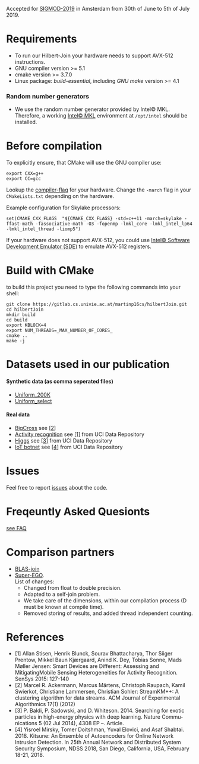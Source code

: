 Accepted for [SIGMOD-2019](http://sigmod2019.org/sigmodcfp) in Amsterdam from 30th of June to 5th of July 2019.

# Requirements

- To run our Hilbert-Join your hardware needs to support AVX-512 instructions.
- GNU compiler version >= 5.1
- cmake version >= 3.7.0
- Linux package: *build-essential*, including *GNU make* version >= 4.1 

### Random number generators
- We use the random number generator provided by Intel&copy; MKL. Therefore, a working [Intel&copy; MKL](https://software.intel.com/en-us/mkl) environment at `/opt/intel` should be installed.


# Before compilation

To explicitly ensure, that CMake will use the GNU compiler use:

```{bash, engine='sh'}
export CXX=g++
export CC=gcc
```

Lookup the [compiler-flag](https://gcc.gnu.org/onlinedocs/gcc/x86-Options.html) for your hardware. Change the `-march` flag in your `CMakeLists.txt` depending on the hardware.

Example configuration for Skylake processors:
```{bash, engine='sh'}
set(CMAKE_CXX_FLAGS  "${CMAKE_CXX_FLAGS} -std=c++11 -march=skylake -ffast-math -fassociative-math -O3 -fopenmp -lmkl_core -lmkl_intel_lp64 -lmkl_intel_thread -liomp5")
```

If your hardware does not support AVX-512, you could use [Intel&copy; Software Development Emulator (SDE)](https://software.intel.com/en-us/articles/intel-software-development-emulator) to emulate AVX-512 registers.

# Build with CMake

to build this project you need to type the following commands into your shell:

```{bash, engine='sh'}
git clone https://gitlab.cs.univie.ac.at/martinp16cs/hilbertJoin.git
cd hilbertJoin
mkdir build
cd build
export KBLOCK=4
export NUM_THREADS=_MAX_NUMBER_OF_CORES_
cmake ..
make -j
```

# Datasets used in our publication

#### Synthetic data (as comma seperated files)

- [Uniform_200K](https://ucloud.univie.ac.at/index.php/s/LaPLUmXQKsldvcO)
- [Uniform_select](https://ucloud.univie.ac.at/index.php/s/pUPFeZDXGtGNEpa)

#### Real data
- [BigCross](https://ucloud.univie.ac.at/index.php/s/ITlAQkZfIGFTvTD) see [[2]](https://doi.org/10.1145/2133803.2184450)
- [Activity recognition](http://archive.ics.uci.edu/ml/datasets/heterogeneity+activity+recognition) see [[1]](https://doi.org/10.1145/2809695.2809718) from UCI Data Repository
- [Higgs](https://archive.ics.uci.edu/ml/datasets/HIGGS) see [[3]](https://www.nature.com/articles/ncomms5308) from UCI Data Repository 
- [IoT botnet](https://archive.ics.uci.edu/ml/datasets/detection_of_IoT_botnet_attacks_N_BaIoT) see [[4]](http://wp.internetsociety.org/ndss/wp-content/uploads/sites/25/2018/02/ndss2018_03A-3_Mirsky_paper.pdf) from UCI Data Repository 

# Issues

Feel free to report [issues](https://gitlab.cs.univie.ac.at/martinp16cs/hilbertJoin/issues) about the code.

# Freqeuntly Asked Quesionts

[see FAQ](FAQ.md)

# Comparison partners

- [BLAS-join](https://gitlab.cs.univie.ac.at/Google-TPU/BLAS-join/)
- [Super-EGO](https://www.ics.uci.edu/~dvk/code/SuperEGO.html). 
  <br/> List of changes:
  - Changed from float to double precision.
  - Adapted to a self-join problem.
  - We take care of the dimensions, within our compilation process (D must be known at compile time).
  - Removed storing of results, and added thread independent counting.

# References

- [1] Allan Stisen, Henrik Blunck, Sourav Bhattacharya, Thor Siiger Prentow, Mikkel Baun Kjærgaard, Anind K. Dey, Tobias Sonne, Mads Møller Jensen:
Smart Devices are Different: Assessing and MitigatingMobile Sensing Heterogeneities for Activity Recognition. SenSys 2015: 127-140
- [2] Marcel R. Ackermann, Marcus Märtens, Christoph Raupach, Kamil Swierkot, Christiane Lammersen, Christian Sohler:
StreamKM++: A clustering algorithm for data streams. ACM Journal of Experimental Algorithmics 17(1) (2012)
- [3] P. Baldi, P. Sadowski, and D. Whiteson. 2014. Searching for exotic particles in high-energy physics with deep learning. Nature Commu- nications 5 (02 Jul 2014), 4308 EP –. Article.
- [4] Yisroel Mirsky, Tomer Doitshman, Yuval Elovici, and Asaf Shabtai. 2018. Kitsune: An Ensemble of Autoencoders for Online Network Intrusion Detection. In 25th Annual Network and Distributed System Security Symposium, NDSS 2018, San Diego, California, USA, February 18-21, 2018.

